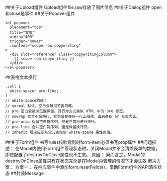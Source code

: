 ##关于Upload组件
Upload组件file.raw存放了图片信息
##关于Dialog组件
open和close是事件
##关于Popover组件
~~~
<el-popover
  placement="top"
  title="文案"
  width="400"
  trigger="hover"
  :content="scope.row.copywriting"
>
  <div slot="reference" class="copywritingColumn">
    {{ scope.row.copywriting }}
  </div>
</el-popover>
~~~
##表格文本换行
~~~
.cell {
  white-space: pre-line;
}
// white-space的值：
// normal 默认。空白会被浏览器忽略。
// pre 空白会被浏览器保留。其行为方式类似 HTML 中的 pre 标签。
// nowrap 文本不会换行，文本会在在同一行上继续，直到遇到 br 标签为止。
// pre-wrap 保留空白符序列，但是正常地进行换行。
// pre-line 合并空白符序列，但是保留换行符。
// inherit 规定应该从父元素继承 white-space 属性的值。
~~~
##关于Form组件
书写rules校验规则时form-item必须书写prop属性
##问题描述：
在Modal内使用Form组件管理状态时，关闭Modal并不会清除表单的数据，即使配置了destroyOnClose属性也不生效。
原因：
简而言之，Modal的destroyOnClose属性只有在状态完全是在Modal内管理的情况下才会生效
解决方案：
方案一：
在响应事件中添加form.resetFields()，借助Form组件的API清空状态
##封装Message
